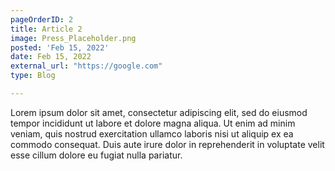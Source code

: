 ```yaml
---
pageOrderID: 2
title: Article 2
image: Press_Placeholder.png
posted: 'Feb 15, 2022'
date: Feb 15, 2022
external_url: "https://google.com"
type: Blog

---
```


Lorem ipsum dolor sit amet, consectetur adipiscing elit, sed do eiusmod tempor incididunt ut labore et dolore magna aliqua. Ut enim ad minim veniam, quis nostrud exercitation ullamco laboris nisi ut aliquip ex ea commodo consequat. Duis aute irure dolor in reprehenderit in voluptate velit esse cillum dolore eu fugiat nulla pariatur.

